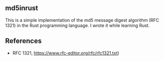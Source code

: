 ## md5inrust
This is a simple implementation of the md5 message digest algorithm
(RFC 1321) in the Rust programming language. I wrote it while learning Rust.

## References
- RFC 1321, https://www.rfc-editor.org/rfc/rfc1321.txt)
